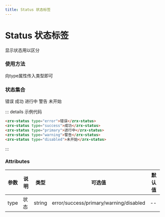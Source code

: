 ```yaml
---
title: Status 状态标签
---
```


# Status 状态标签

显示状态用以区分

### 使用方法

<div class="m-example">向type属性传入类型即可</div>

### 状态集合

<div class="zrx-status-demo">
    <div class="m-demo-row">
        <div class="vertical-bar">
            <zrx-status type="error">错误</zrx-status>
            <zrx-status type="success">成功</zrx-status>
            <zrx-status type="primary">进行中</zrx-status>
            <zrx-status type="warning">警告</zrx-status>
            <zrx-status type="disabled">未开始</zrx-status>
        </div>
    </div>
</div>

::: details 示例代码

```html
<zrx-status type="error">错误</zrx-status>
<zrx-status type="success">成功</zrx-status>
<zrx-status type="primary">进行中</zrx-status>
<zrx-status type="warning">警告</zrx-status>
<zrx-status type="disabled">未开始</zrx-status>
```

:::

### Attributes

<table>
    <thead>
        <tr>
            <th>参数</th>
            <th>说明</th>
            <th>类型</th>
            <th>可选值</th>
            <th>默认值</th>
        </tr>
    </thead>
    <tbody>
        <tr>
            <td>type</td>
            <td>状态</td>
            <td>string</td>
            <td>error/success/primary/warning/disabled</td>
            <td>--</td>
        </tr>
    </tbody>
</table>

<div>
    <contributor :maintainer="['zdl']" :members="['gbb', 'cmd', 'agua']"></contributor>
</div>
